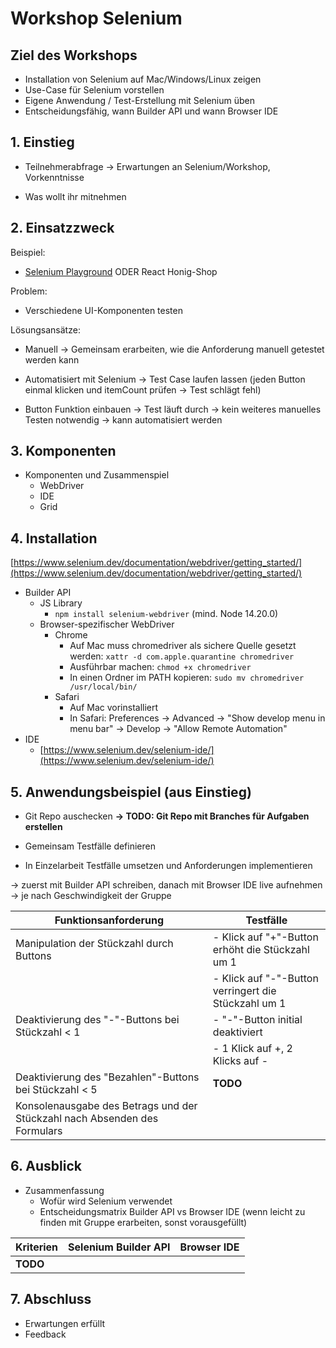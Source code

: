# Workshop Selenium

## Ziel des Workshops

- Installation von Selenium auf Mac/Windows/Linux zeigen
- Use-Case für Selenium vorstellen
- Eigene Anwendung / Test-Erstellung mit Selenium üben
- Entscheidungsfähig, wann Builder API und wann Browser IDE

## 1. Einstieg

- Teilnehmerabfrage → Erwartungen an Selenium/Workshop, Vorkenntnisse

- Was wollt ihr mitnehmen

## 2. Einsatzzweck

Beispiel:

- [Selenium Playground](https://www.selenium.dev/selenium/web/web-form.html) ODER React Honig-Shop 

Problem:

- Verschiedene UI-Komponenten testen

Lösungsansätze:

- Manuell → Gemeinsam erarbeiten, wie die Anforderung manuell getestet werden kann

- Automatisiert mit Selenium → Test Case laufen lassen (jeden Button einmal klicken und itemCount prüfen → Test schlägt fehl)

- Button Funktion einbauen → Test läuft durch → kein weiteres manuelles Testen notwendig → kann automatisiert werden

## 3. Komponenten

- Komponenten und Zusammenspiel
  - WebDriver
  - IDE
  - Grid

## 4. Installation

[https://www.selenium.dev/documentation/webdriver/getting_started/](https://www.selenium.dev/documentation/webdriver/getting_started/)

- Builder API
  - JS Library
    - ```npm install selenium-webdriver``` (mind. Node 14.20.0)
  - Browser-spezifischer WebDriver
    - Chrome 
      - Auf Mac muss chromedriver als sichere Quelle gesetzt werden: ```xattr -d com.apple.quarantine chromedriver```
      - Ausführbar machen: ```chmod +x chromedriver```  
      - In einen Ordner im PATH kopieren: ```sudo mv chromedriver /usr/local/bin/```
    - Safari
      - Auf Mac vorinstalliert
      - In Safari: Preferences → Advanced → "Show develop menu in menu bar" → Develop → "Allow Remote Automation" 
- IDE
  - [https://www.selenium.dev/selenium-ide/](https://www.selenium.dev/selenium-ide/)

## 5. Anwendungsbeispiel (aus Einstieg)

- Git Repo auschecken **→ TODO: Git Repo mit Branches für Aufgaben erstellen**

- Gemeinsam Testfälle definieren

- In Einzelarbeit Testfälle umsetzen und Anforderungen implementieren

→ zuerst mit Builder API schreiben, danach mit Browser IDE live aufnehmen → je nach Geschwindigkeit der Gruppe

| **Funktionsanforderung**                                                  | **Testfälle**                                        |
|---------------------------------------------------------------------------|------------------------------------------------------|
| Manipulation der Stückzahl durch Buttons                                  | - Klick auf "+"-Button erhöht die Stückzahl um 1     |
|                                                                           | - Klick auf "-"-Button verringert die Stückzahl um 1 |
| Deaktivierung des "-"-Buttons bei Stückzahl \< 1                          | - "-"-Button initial deaktiviert                     |
|                                                                           | - 1 Klick auf +, 2 Klicks auf -                      |
| Deaktivierung des "Bezahlen"-Buttons bei Stückzahl \< 5                   | **TODO**                                             |
| Konsolenausgabe des Betrags und der Stückzahl nach Absenden des Formulars |

## 6. Ausblick

- Zusammenfassung
  - Wofür wird Selenium verwendet
  - Entscheidungsmatrix Builder API vs Browser IDE (wenn leicht zu finden mit Gruppe erarbeiten, sonst vorausgefüllt)

| **Kriterien** | **Selenium Builder API** | **Browser IDE** |
|---------------|--------------------------|-----------------|
| **TODO**      |

## 7. Abschluss

- Erwartungen erfüllt
- Feedback
